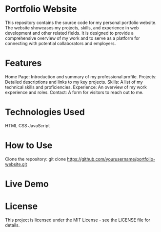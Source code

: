 # Portfolio Website
This repository contains the source code for my personal portfolio website. The website showcases my projects, skills, and experience in web development and other related fields. It is designed to provide a comprehensive overview of my work and to serve as a platform for connecting with potential collaborators and employers.

# Features
Home Page: Introduction and summary of my professional profile.
Projects: Detailed descriptions and links to my key projects.
Skills: A list of my technical skills and proficiencies.
Experience: An overview of my work experience and roles.
Contact: A form for visitors to reach out to me.
# Technologies Used
HTML
CSS
JavaScript

# How to Use
Clone the repository:
git clone https://github.com/yourusername/portfolio-website.git

# Live Demo



# License
This project is licensed under the MIT License - see the LICENSE file for details.

